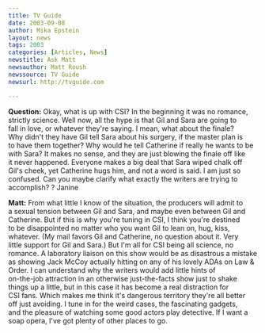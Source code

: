 ```yaml
---
title: TV Guide
date: 2003-09-08
author: Mika Epstein
layout: news
tags: 2003
categories: [Articles, News]
newstitle: Ask Matt  
newsauthor: Matt Roush  
newssource: TV Guide  
newsurl: http://tvguide.com  

---
```


**Question:** Okay, what is up with CSI? In the beginning it was no romance,  
strictly science. Well now, all the hype is that Gil and Sara are going to  
fall in love, or whatever they're saying. I mean, what about the finale?  
Why didn't they have Gil tell Sara about his surgery, if the master plan is  
to have them together? Why would he tell Catherine if really he wants to be  
with Sara? It makes no sense, and they are just blowing the finale off like  
it never happened. Everyone makes a big deal that Sara wiped chalk off  
Gil's cheek, yet Catherine hugs him, and not a word is said. I am just so  
confused. Can you maybe clarify what exactly the writers are trying to  
accomplish? ? Janine

**Matt:** From what little I know of the situation, the producers will admit to  
a sexual tension between Gil and Sara, and maybe even between Gil and  
Catherine. But if this is why you're tuning in CSI, I think you're destined  
to be disappointed no matter who you want Gil to lean on, hug, kiss,  
whatever. (My mail favors Gil and Catherine, no question about it. Very  
little support for Gil and Sara.) But I'm all for CSI being all science, no  
romance. A laboratory liaison on this show would be as disastrous a mistake  
as showing Jack McCoy actually hitting on any of his lovely ADAs on Law &  
Order. I can understand why the writers would add little hints of  
on-the-job attraction in an otherwise just-the-facts show just to shake  
things up a little, but in this case it has become a real distraction for  
CSI fans. Which makes me think it's dangerous territory they're all better  
off just avoiding. I tune in for the weird cases, the fascinating gadgets,  
and the pleasure of watching some good actors play detective. If I want a  
soap opera, I've got plenty of other places to go.

